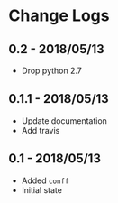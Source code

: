 # Change Logs

## 0.2 - 2018/05/13
- Drop python 2.7

## 0.1.1 - 2018/05/13
- Update documentation
- Add travis

## 0.1 - 2018/05/13
- Added ``conff``
- Initial state
